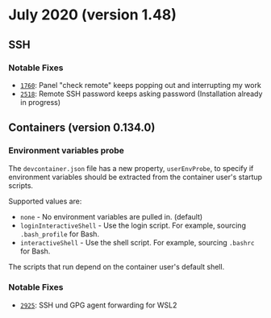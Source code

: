 # July 2020 (version 1.48)

## SSH

### Notable Fixes

- [`1760`](HTTPS://github.com/microsoft/vscode-remote-release/issues/1760):
  Panel "check remote" keeps popping out and interrupting my work
- [`2518`](HTTPS://github.com/microsoft/vscode-remote-release/issues/2518):
  Remote SSH password keeps asking password (Installation already in progress)

## Containers (version 0.134.0)

### Environment variables probe

The `devcontainer.json` file has a new property, `userEnvProbe`, to specify if
environment variables should be extracted from the container user's startup
scripts.

Supported values are:

- `none` - No environment variables are pulled in. (default)
- `loginInteractiveShell` - Use the login script. For example, sourcing
  `.bash_profile` for Bash.
- `interactiveShell` - Use the shell script. For example, sourcing `.bashrc` for
  Bash.

The scripts that run depend on the container user's default shell.

### Notable Fixes

- [`2925`](HTTPS://github.com/microsoft/vscode-remote-release/issues/2925): SSH
  und GPG agent forwarding for WSL2
